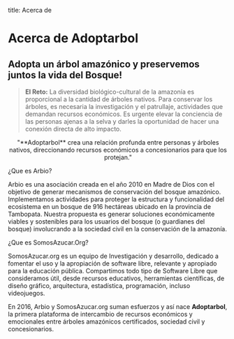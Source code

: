 title: Acerca de

Acerca de Adoptarbol
====================

## Adopta un árbol amazónico y preservemos juntos la vida del Bosque!

> **El Reto:** La diversidad biológico-cultural de la amazonía es proporcional a la cantidad de árboles nativos.
> Para conservar los árboles, es necesaria la investigación y el patrullaje, actividades que demandan recursos económicos.
> Es urgente elevar la conciencia de las personas ajenas a la selva y darles la oportunidad de hacer una conexión directa de alto impacto. 

<center>"**Adoptarbol** crea una relación profunda entre personas y árboles nativos, direccionando recursos económicos a concesionarios para que los protejan."</center>

¿Que es Arbio?

Arbio es una asociación creada en el año 2010 en Madre de Dios con el objetivo de generar mecanismos de conservación del bosque amazónico. Implementamos actividades para proteger la estructura y funcionalidad del ecosistema en un bosque de 916 hectáreas ubicado en la provincia de Tambopata. Nuestra propuesta es generar soluciones económicamente viables y sostenibles para los usuarios del bosque (o guardianes del bosque) involucrando a la sociedad civil en la conservación de la amazonía.

¿Que es SomosAzucar.Org?

SomosAzucar.org es un equipo de Investigación y desarrollo, dedicado a fomentar el uso y la apropiación de software libre, relevante y apropiado para la educación pública. Compartimos todo tipo de Software Libre que consideramos útil, desde recursos educativos, herramientas científicas, de diseño gráfico, arquitectura, estadística, programación, incluso videojuegos.

En 2016, Arbio y SomosAzucar.org suman esfuerzos y así nace **Adoptarbol**, la primera plataforma de intercambio de recursos económicos y emocionales entre árboles amazónicos certificados, sociedad civil y concesionarios.
